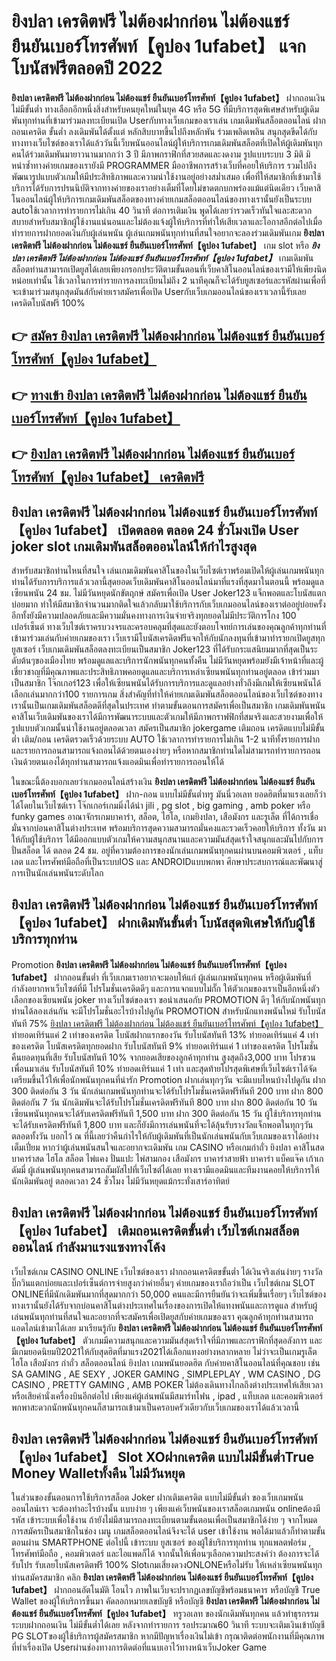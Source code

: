 # ยิงปลา เครดิตฟรี ไม่ต้องฝากก่อน ไม่ต้องแชร์ ยืนยันเบอร์โทรศัพท์【คูปอง 1ufabet】  แจกโบนัสฟรีตลอดปี 2022

**ยิงปลา เครดิตฟรี ไม่ต้องฝากก่อน ไม่ต้องแชร์ ยืนยันเบอร์โทรศัพท์【คูปอง 1ufabet】** ฝากถอนเงินไม่มีขั้นต่ำ  ทางเลือกอีกหนึ่งสิ่งสำหรับคนยุคใหม่ในยุค 4G หรือ 5G ที่มีบริการสุดพิเศษสำหรับผู้เดิมพันทุกท่านที่เข้ามาร่วมลงทะเบียนเปิด Userกับทางเว็บเกมของเราเล่น เกมเดิมพันสล็อตออนไลน์ ฝากถอนเครดิต ขั้นต่ำ ลงเดิมพันได้ตั้งแต่ หลักสิบบาทขึ้นไปถึงหลักพัน ร่วมเพลิดเพลิน สนุกสุดขีดได้กับทางทางเว็บไซต์ของเราได้แล้ววันนี้เว็บพนันออนไลน์ผู้ให้บริการเกมเดิมพันสล็อตที่เปิดให้ผู้เดิมพันทุกคนได้ร่วมเดิมพันมายาวนานมากกว่า 3 ปี มีภาพกราฟิกที่สวยสดและงดงาม รูปแบบระบบ 3 มิติ
มิหนำซ้ำทางค่ายเกมของเรายังมี  PROGRAMMER มืออาชีพการสร้างเว็บที่คอยให้บริการ  รวมไปถึงพัฒนารูปแบบตัวเกมให้มีประสิทธิภาพและความน่าใช้งานอยู่อย่างสม่ำเสมอ เพื่อที่ให้สมาชิกที่เข้ามาใช้บริการได้รับการปรนนิบัติจากทางค่ายของเราอย่างเต็มที่โดยไม่ขาดตกบกพร่องแม้แต่นิดเดียว เว็บคาสิโนออนไลน์ผู้ให้บริการเกมเดิมพันสล็อตของทางค่ายเกมสล็อตออนไลน์ของทางเรานั้นยังเป็นระบบ autoใช้เวลาการทำรายการไม่เกิน 40 วินาที ต่อการเติมเงิน พูดได้เลยว่ารวดเร็วทันใจและสะดวกสบายสำหรับสมาชิกผู้ใช้งานแน่นอนและไม่ต้องแจ้งผู้ให้บริการที่ทำให้เสียเวลาและโอกาสอีกต่อไปเมื่อทำรายการฝากยอดเงินกับผู้เล่นพนัน
ผู้เล่นเกมพนันทุกท่านที่สนใจอยากจะลองร่วมเดิมพันเกม **ยิงปลา เครดิตฟรี ไม่ต้องฝากก่อน ไม่ต้องแชร์ ยืนยันเบอร์โทรศัพท์【คูปอง 1ufabet】** เกม slot  หรือ ***ยิงปลา เครดิตฟรี ไม่ต้องฝากก่อน ไม่ต้องแชร์ ยืนยันเบอร์โทรศัพท์【คูปอง 1ufabet】*** เกมเดิมพันสล็อตท่านสามารถเปิดยูสได้เลยเพียงกรอกประวัติตามขั้นตอนที่เว็บคาสิโนออนไลน์ของเรามีให้เพียงนิดหน่อยเท่านั้น ใช้เวลาในการทำรายการลงทะเบียนไม่ถึง 2 นาทีคุณก็จะได้รับยูสเซอร์และรหัสผ่านเพื่อที่จะเข้ามาร่วมสนุกสุดมันส์กับค่ายเราสมัครเพื่อเปิด Userกับเว็บเกมออนไลน์ของเราเวลานี้รับเลยเครดิตโบนัสฟรี 100%

## 👉 [สมัคร ยิงปลา เครดิตฟรี ไม่ต้องฝากก่อน ไม่ต้องแชร์ ยืนยันเบอร์โทรศัพท์【คูปอง 1ufabet】](https://archa888.com/)
## 👉 [ทางเข้า ยิงปลา เครดิตฟรี ไม่ต้องฝากก่อน ไม่ต้องแชร์ ยืนยันเบอร์โทรศัพท์【คูปอง 1ufabet】](https://archa888.com/)
## 👉 [ยิงปลา เครดิตฟรี ไม่ต้องฝากก่อน ไม่ต้องแชร์ ยืนยันเบอร์โทรศัพท์【คูปอง 1ufabet】 เครดิตฟรี](https://archa888.com/)

## ยิงปลา เครดิตฟรี ไม่ต้องฝากก่อน ไม่ต้องแชร์ ยืนยันเบอร์โทรศัพท์【คูปอง 1ufabet】 เปิดตลอด ตลอด 24 ชั่วโมงเปิด User joker slot เกมเดิมพันสล็อตออนไลน์ให้กำไรสูงสุด

สำหรับสมาชิกท่านไหนที่สนใจ เล่นเกมเดิมพันคาสิโนของในเว็บไซต์เราพร้อมเปิดให้ผู้เล่นเกมพนันทุกท่านได้รับการบริการแล้วเวลานี้สุดยอดเว็บเดิมพันคาสิโนออนไลน์มาที่แรงที่สุดมาในตอนนี้ พร้อมดูแลเซียนพนัน 24 ชม. ไม่มีวันหยุดนักขัตฤกษ์ สมัครเพื่อเปิด User Joker123 แจ็กพอตและโบนัสแตกบ่อยมาก ทำให้มีสมาชิกจำนวนมากติดใจแล้วกลับมาใช้บริการกับเว็บเกมออนไลน์ของเราต่ออยู่บ่อยครั้ง อีกทั้งยังมีความปลอดภัยและมีความมั่นคงทางการเงินจ่ายจริงทุกยอดไม่มีประวัติการโกง 100 เปอร์เซ็นต์ ทางเว็บไซต์เราครบวงจรและครอบคลุมที่สุดและยังตอบโจทย์การเล่นของคุณลูกค้าทุกท่านที่เข้ามาร่วมเล่นกับค่ายเกมของเรา
เว็บเรามีโบนัสเครดิตฟรีแจกให้กับนักลงทุนที่เข้ามาทำรายกเปิดยูสทุกยูสเซอร์ เว็บเกมเดิมพันสล็อตลงทะเบียนเป็นสมาชิก Joker123 ที่ได้รับกระแสนิยมมากที่สุดเป็นระดับต้นๆของเมืองไทย พร้อมดูแลและบริการนักพนันทุกคนทั้งคืน ไม่มีวันหยุดพร้อมยังมีเจ้าหน้าที่และผู้เชี่ยวชาญที่มีคุณภาพและประสิทธิภาพคอยดูแลและบริการเหล่าเซียนพนันทุกท่านอยู่ตลอด เข้าร่วมมาเป็นสมาชิก โจ๊กเกอร์123 เพื่อให้เซียนพนันได้รับการบริการและดูแลอย่างทั่วถึงมีเกมให้เซียนพนันได้เลือกเล่นมากกว่า100 รายการเกม
สิ่งสำคัญที่ทำให้ค่ายเกมเดิมพันสล็อตออนไลน์ของเว็บไซต์ของทางเรานั้นเป็นเกมเดิมพันสล็อตดีที่สุดในประเทศ ทำตามขั้นตอนการสมัครเพื่อเป็นสมาชิก  เกมเดิมพันพนันคาสิโนเว็บเดิมพันของเราได้มีการพัฒนาระบบและตัวเกมให้มีภาพกราฟฟิกที่สมจริงและสวยงามเพื่อให้รูปแบบตัวเกมนั้นน่าใช้งานอยู่ตลอดเวลา สมัครเป็นสมาชิก jokergame เติมถอน เครดิตแบบไม่มีขั้นต่ำ เติม/ถอน เครดิตรวดเร็วด้วยระบบ AUTO ใช้เวลาการทำรายการไม่เกิน 1-2 นาทีทั้งรายการฝากและรายการถอนสามารถแจ้งถอนได้ด้วยตนเองง่ายๆ หรือหากสมาชิกท่านใดไม่สามารถทำรายการถอนเงินด้วยตนเองได้ทุกท่านสามารถแจ้งแอดมินเพื่อทำรายการถอนให้ได้

ในขณะนี้ต้องบอกเลยว่าเกมออนไลน์สร้างเงิน **ยิงปลา เครดิตฟรี ไม่ต้องฝากก่อน ไม่ต้องแชร์ ยืนยันเบอร์โทรศัพท์【คูปอง 1ufabet】** ฝาก-ถอน แบบไม่มีขั้นต่ำทรู มันนี่วอเลท ยอดฮิตที่มาแรงเลยก็ว่าได้โดยในเว็บไซต์เรา โจ๊กเกอร์เกมมิ่งได้นำ  jili , pg slot , big gaming , amb poker หรือ funky games อาณาจักรเกมบาคาร่า, สล็อต, ไฮโล, เกมยิงปลา, เสือมังกร และรูเล็ต ที่ได้การเชื่อมั่นจากบ่อนคาสิโนต่างประเทศ พร้อมบริการสุดความสามารถมั่นคงและรวดเร็วคอยให้บริการ ทั้งวัน มาให้กับผู้ใช้บริการ ได้มีออกแบบตัวเกมให้ความสนุกสนานและความมันส์สุดเร้าใจสนุกและมันไปกับการปั่นสล็อต ได้ ตลอด 24 ชม. อยู่ที่ความต้องการของนักเล่นเกมพนันทุกคนผ่านบนคอมพิวเตอร์ , แท็บเลต และโทรศัพท์มือถือที่เป็นระบบIOS และ ANDROIDแบบพกพา ศึกษาประสบการณ์และพัฒนาสู่การเป็นนักเล่นพนันระดับโลก

## ยิงปลา เครดิตฟรี ไม่ต้องฝากก่อน ไม่ต้องแชร์ ยืนยันเบอร์โทรศัพท์【คูปอง 1ufabet】 ฝากเดิมพันขั้นต่ำ โบนัสสุดพิเศษให้กับผู้ใช้บริการทุกท่าน

 Promotion  **ยิงปลา เครดิตฟรี ไม่ต้องฝากก่อน ไม่ต้องแชร์ ยืนยันเบอร์โทรศัพท์【คูปอง 1ufabet】** ฝากถอนขั้นต่ำ ที่เว็บเกมเราอยากจะมอบให้แก่  ผู้เล่นเกมพนันทุกคน หรือผู้เดิมพันที่กำลังอยากหาเว็บไซต์ที่มี โปรโมชั่นเครดิตดีๆ และการแจกแบบไม่กั๊ก ให้ตัวเกมของเราเป็นอีกหนึ่งตัวเลือกของเซียนพนัน joker ทางเว็บไซต์ของเรา ขอนำเสนอกับ PROMOTION ดีๆ ให้กับนักพนันทุกท่านได้ลองเล่นกัน จะมีโปรโมชั่นอะไรบ้างไปดูกัน
 PROMOTION สำหรับนักแทงพนันใหม่ รับโบนัสทันที 75% [ยิงปลา เครดิตฟรี ไม่ต้องฝากก่อน ไม่ต้องแชร์ ยืนยันเบอร์โทรศัพท์【คูปอง 1ufabet】](https://archa888.com/) ทำยอดเทิร์นแค่ 2 เท่าของเครดิต
โบนัสฝากแรกของวัน รับโบนัสทันที 13% ทำยอดเทิร์นแค่ 4 เท่าของเครดิต
โบนัสเครดิตทุกยอดฝาก รับโบนัสทันที 9% ทำยอดเทิร์นแค่ 1 เท่าของเครดิต
โปรโมชั่นคืนยอดทุนที่เสีย รับโบนัสทันที 10% จากยอดเสียของลูกค้าทุกท่าน สูงสุดถึง3,000 บาท
โปรชวนเพื่อนมาเล่น รับโบนัสทันที 10% ทำยอดเทิร์นแค่ 1 เท่า
และสุดท้ายโปรสุดพิเศษที่เว็บไซต์เราได้จัดเตรียมขึ้นไว้ให้เพื่อนักพนันทุกคนที่น่ารัก  Promotion ฝากเล่นทุกๆวัน จะมีแบบไหนบ้างไปดูกัน
ฝาก 300 ติดต่อกัน 3 วัน นักเล่นเกมพนันทุกท่านจะได้รับโปรโมชั่นเครดิตฟรีทันที 200 บาท
ฝาก 800 ติดต่อกัน 7 วัน นักเดิมพันจะได้รับโปรโมชั่นเครดิตฟรีทันที 800 บาท
ฝาก 800 ติดต่อกัน 10 วัน เซียนพนันทุกคนจะได้รับเครดิตฟรีทันที 1,500 บาท
ฝาก 300 ติดต่อกัน 15 วัน ผู้ใช้บริการทุกท่านจะได้รับเครดิตฟรีทันที 1,800 บาท
และก็ยังมีการเล่นพนันที่จะได้ลุ้นรับรางวัลแจ็กพอตในทุกๆวัน ตลอดทั้งวัน บอกไว้ ณ ที่นี้เลยว่าคืนกำไรให้กับผู้เดิมพันที่เป็นนักเล่นพนันกับเว็บเกมของเราได้อย่างเต็มเปี่ยม หากว่าผู้เล่นพนันสนใจและอยากจะเดิมพัน เกม CASINO หรือเกมกำถั่ว  ยิงปลา คาสิโนสด บาคาร่าสด ไฮโล สล็อต ไพ่แคง ปั่นแปะ ไพ่สามกอง เสือมังกร บาคาร่าสายฟ้า บาคาร่า แบ็คแจ๊ค เก้าเก ดัมมี่ ผู้เล่นพนันทุกคนสามารถสัมผัสไปที่เว็บไซต์ได้เลย ทางเรามีแอดมินและทีมงานคอยให้บริการให้นักเดิมพันอยู่ ตลอดเวลา 24 ชั่วโมง ไม่มีวันหยุดแม้กระทั่งเสาร์อาทิตย์

## ยิงปลา เครดิตฟรี ไม่ต้องฝากก่อน ไม่ต้องแชร์ ยืนยันเบอร์โทรศัพท์【คูปอง 1ufabet】 เติมถอนเครดิตขั้นต่ำ  เว็บไซต์เกมสล็อตออนไลน์ กำลังมาแรงแซงทางโค้ง

เว็บไซต์เกม CASINO ONLINE เว็บไซต์ของเรา ฝากถอนเครดิตขขั้นต่ำ ได้เงินจริงเล่นง่ายๆ รางวัลบิ๊กวินแตกบ่อยและเปอร์เซ็นต์การจ่ายสูงกว่าค่ายอื่นๆ ค่ายเกมของเราถือว่าเป็น เว็บไซต์เกม SLOT ONLINEที่มีนักเดิมพันมากที่สุดมากกว่า 50,000 คนและมีการยืนยันว่าจะเพิ่มขึ้นเรื่อยๆ เว็บไซต์ของทางเรานั้นยังได้รับจากบ่อนคาสิโนต่างประเทศในเรื่องของการเปิดให้แทงพนันและการดูแล สำหรับผู้เล่นพนันทุกท่านที่สนใจและอยากที่จะสมัครเพื่อเปิดยูสกับค่ายเกมของเรา คุณลูกค้าทุกท่านสามารถแอดไลน์เข้ามาได้เลย
	มาเรียนรู้กับ **ยิงปลา เครดิตฟรี ไม่ต้องฝากก่อน ไม่ต้องแชร์ ยืนยันเบอร์โทรศัพท์【คูปอง 1ufabet】** ตัวเกมมีความสนุกและความมันส์สุดเร้าใจที่มีภาพและกราฟิกที่สุดอลังการ และมีเกมยอดนิยมปี2021ให้กับสุดฮิตที่มาแรง2021ได้เลือกแทงอย่างหลากหลาย  ไม่ว่าจะเป็นเกมรูเล็ต ไฮโล เสือมังกร กำถั่ว สล็อตออนไลน์ ยิงปลา เกมพนันยอดฮิต กับค่ายคาสิโนออนไลน์ที่คุณชอบ เช่น SA GAMING , AE SEXY , JOKER GAMING , SIMPLEPLAY , WM CASINO , DG CASINO , PRETTY GAMING , AMB POKER  ไม่ต้องเดินทางไกลถึงต่างประเทศให้เสียเวลา หรือเสียค่านั่งเครื่องบินอีกต่อไป เพียงแค่ผู้เล่นพนันมีสมาร์ทโฟน , ipad , แท็บเลต และคอมพิวเตอร์พกพาสะดวกนักพนันทุกคนก็สามารถเข้ามาเป็นครอบครัวเดียวกับเว็บเกมของเราได้แล้วเวลานี้

## ยิงปลา เครดิตฟรี ไม่ต้องฝากก่อน ไม่ต้องแชร์ ยืนยันเบอร์โทรศัพท์【คูปอง 1ufabet】 Slot XOฝากเครดิต แบบไม่มีขั้นต่ำTrue Money Walletทั้งคืน ไม่มีวันหยุด

ในส่วนของขั้นตอนการใช้บริการสล็อต Joker ฝากเติมเครดิต แบบไม่มีขั้นต่ำ ของเว็บเกมพนันออนไลน์เรา จะต้องทำอะไรบ้างนั้น แบบง่าย ๆ เพียงแค่เว็บพนันของเราสล็อตเกมพนัน onlineต้องมี รหัส เข้าระบบเพื่อใช้งาน ถ้ายังไม่มีสามารถลงทะเบียนตามขั้นตอนเพื่อเป็นสมาชิกได้ง่าย ๆ จากโหมดการสมัครเป็นสมาชิกในช่อง เมนู เกมสล็อตออนไลน์จึงจะได้ user เข้าใช้งาน พอได้มาแล้วก็ทำตามขั้นตอนผ่าน SMARTPHONE ต่อไปนี้
เข้าระบบ ยูสเซอร์  ของผู้ใช้บริการทุกท่าน ทุกแพลตฟอร์ม , โทรศัพท์มือถือ , คอมพิวเตอร์ และไอแพดก็ได้
จากนั้นให้เพื่อนๆเลือกความประสงค์ว่า ต้องการจะได้รับโปร รับเลยโบนัสเครดิตฟรี 100% Slotเกมเสี่ยงดวงONLONEหรือไม่รับ
ให้เหล่าเซียนพนันทุกท่านสมัครสมาชิก คลิก **ยิงปลา เครดิตฟรี ไม่ต้องฝากก่อน ไม่ต้องแชร์ ยืนยันเบอร์โทรศัพท์【คูปอง 1ufabet】** ฝากถอนอัตโนมัติ โอนไว ภาพในเว็บจะปรากฏเลขบัญชีพร้อมธนาคาร หรือบัญชี True Wallet ของผู้ให้บริการขึ้นมา
คัดลอกหมายเลขบัญชี หรือบัญชี **ยิงปลา เครดิตฟรี ไม่ต้องฝากก่อน ไม่ต้องแชร์ ยืนยันเบอร์โทรศัพท์【คูปอง 1ufabet】** ทรูวอเลท ของนักเดิมพันทุกคน แล้วทำธุรกรรมระบบฝากถอนเงิน ไม่มีขั้นต่ำได้เลย
หลังจากทำรายการ รอประมาณ60 วินาที ระบบจะเติมเงินเข้าบัญชี PG SLOTของผู้ใช้บริการผู้สมัครสมาชิก
หากมีปัญหาเรื่องเงินไม่เข้า กรุณาติดต่อพนักงานที่มีคุณภาพ ที่ทำเรื่องเปิด Userผ่านช่องทางการติดต่อที่แนบเอาไว้ทางหน้าเว็บJoker Game


